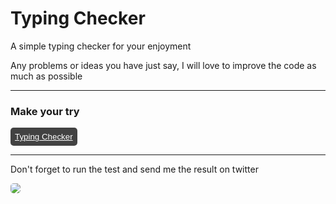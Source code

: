 # Typing Checker

<p>A simple typing checker for your enjoyment</p>

<p>Any problems or ideas you have just say, I will love to improve the code as much as possible</p>
<hr>

<h3>Make your try</h3>
<button style="background-color: #424242; border:none; padding: 7px; border-radius: 5px;"><a style="color: #fff" href="https://typingchecker.netlify.app/">Typing Checker</a></button>
<hr>

<p>Don't forget to run the test and send me the result on twitter</p>
<a href="https://twitter.com/devjohn42" target="_blank"><img  style="border-radius: 5px;" src="https://img.shields.io/badge/Twitter-1DA1F2?style=for-the-badge&logo=twitter&logoColor=white" target="_blank"></a>
